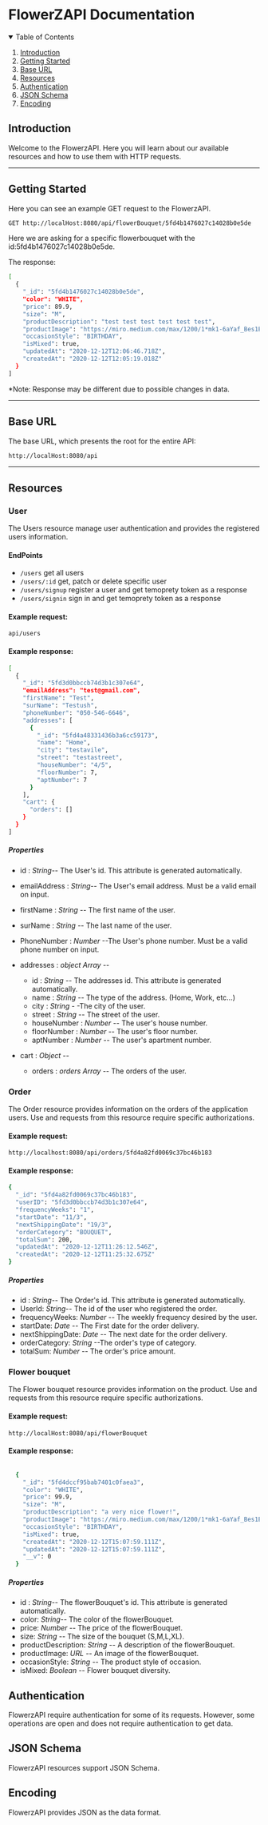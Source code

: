 # FlowerZAPI Documentation

<!-- TABLE OF CONTENTS -->
<details open="open">
  <summary>Table of Contents</summary>
  <ol>
    <li>
      <a href="#introduction">Introduction</a>
    </li>
    <li>
      <a href="#getting-started">Getting Started</a>
    </li>
    <li><a href="#base-URL">Base URL</a></li>
    <li><a href="#resources">Resources</a></li>
    <li><a href="#authentication">Authentication</a></li>
    <li><a href="#json-schema">JSON Schema</a></li>
    <li><a href="#encoding">Encoding</a></li>
  </ol>
</details>



<!-- Introduction -->
## Introduction

Welcome to the FlowerzAPI. Here you will learn about our available resources and how to use them with HTTP requests.

---

<!-- GETTING STARTED -->
## Getting Started

Here you can see an example GET request to the FlowerzAPI.

```bash
GET http://localHost:8080/api/flowerBouquet/5fd4b1476027c14028b0e5de
```

Here we are asking for a specific flowerbouquet with the id:5fd4b1476027c14028b0e5de.

The response:

```bash
[
  {
    "_id": "5fd4b1476027c14028b0e5de",
    "color": "WHITE",
    "price": 89.9,
    "size": "M",
    "productDescription": "test test test test test test",
    "productImage": "https://miro.medium.com/max/1200/1*mk1-6aYaf_Bes1E3Imhc0A.jpeg",
    "occasionStyle": "BIRTHDAY",
    "isMixed": true,
    "updatedAt": "2020-12-12T12:06:46.718Z",
    "createdAt": "2020-12-12T12:05:19.018Z"
  }
]
```

*Note: Response may be different due to possible changes in data.

---

<!-- Base URL -->
## Base URL

The base URL, which presents the root for the entire API:

```bash
http://localHost:8080/api
```
---

<!-- Resources -->
## Resources
### User
The Users resource manage user authentication and provides the registered users information.

#### EndPoints
- ``` /users ``` get all users
- ``` /users/:id ``` get, patch or delete specific user
- ``` /users/signup ``` register a user and get temoprety token as a response 
- ``` /users/signin ``` sign in and get temoprety token as a response 

#### Example request:
```
api/users
```

#### Example response:
```bash
[
  {
    "_id": "5fd3d0bbccb74d3b1c307e64",
    "emailAddress": "test@gmail.com",
    "firstName": "Test",
    "surName": "Testush",
    "phoneNumber": "050-546-6646",
    "addresses": [
      {
        "_id": "5fd4a48331436b3a6cc59173",
        "name": "Home",
        "city": "testavile",
        "street": "testastreet",
        "houseNumber": "4/5",
        "floorNumber": 7,
        "aptNumber": 7
      }
    ],
    "cart": {
      "orders": []
    }
  }
]
```
##### Properties 
* id : *String*-- The User's id. This attribute is generated automatically. 
* emailAddress : *String*-- The User's email address.  Must be a valid email on input.
* firstName : *String* -- The first name of the user.
* surName : *String* -- The last name of the user.
* PhoneNumber : *Number* --The User's phone number. Must be a valid phone number on input.
* addresses : *object Array* -- 
   * id : *String* -- The addresses id. This attribute is generated automatically. 
   * name : *String* -- The type of the address. (Home, Work, etc...)
   * city : *String* - -The city of the user.
   * street : *String* -- The street of the user.
   * houseNumber : *Number* -- The user's house number.
   * floorNumber : *Number* -- The user's floor number.
   * aptNumber : *Number* -- The user's apartment number.

* cart : *Object* -- 
   * orders : *orders Array* -- The orders of the user.

### Order
The Order resource provides information on the orders of the application users.
Use and requests from this resource require specific authorizations.

#### Example request:
```
http://localhost:8080/api/orders/5fd4a82fd0069c37bc46b183
```

#### Example response:
```bash
{
  "_id": "5fd4a82fd0069c37bc46b183",
  "userID": "5fd3d0bbccb74d3b1c307e64",
  "frequencyWeeks": "1",
  "startDate": "11/3",
  "nextShippingDate": "19/3",
  "orderCategory": "BOUQUET",
  "totalSum": 200,
  "updatedAt": "2020-12-12T11:26:12.546Z",
  "createdAt": "2020-12-12T11:25:32.675Z"
}
```
##### Properties 
* id : *String*-- The Order's id. This attribute is generated automatically. 
* UserId: *String*-- The id of the user who registered the order.
* frequencyWeeks: *Number* -- The weekly frequency desired by the user.
* startDate: *Date* -- The First date for the order delivery.
* nextShippingDate: *Date* -- The next date for the order delivery.
* orderCategory: *String* --The order's type of category.
* totalSum: *Number* -- The order's price amount.


### Flower bouquet
The Flower bouquet resource provides information on the product.
Use and requests from this resource require specific authorizations.

#### Example request:
```
http://localHost:8080/api/flowerBouquet
```

#### Example response:
```bash

  {
    "_id": "5fd4dccf95bab7401c0faea3",
    "color": "WHITE",
    "price": 99.9,
    "size": "M",
    "productDescription": "a very nice flower!",
    "productImage": "https://miro.medium.com/max/1200/1*mk1-6aYaf_Bes1E3Imhc0A.jpeg",
    "occasionStyle": "BIRTHDAY",
    "isMixed": true,
    "createdAt": "2020-12-12T15:07:59.111Z",
    "updatedAt": "2020-12-12T15:07:59.111Z",
    "__v": 0
  }
```
##### Properties 
* id : *String*-- The flowerBouquet's id. This attribute is generated automatically. 
* color: *String*-- The color of the flowerBouquet. 
* price: *Number* -- The price of the flowerBouquet.
* size: *String* -- The size of the bouquet (S,M,L,XL).
* productDescription: *String* -- A description of the flowerBouquet. 
* productImage: *URL* -- An image of the flowerBouquet.
* occasionStyle: *String* -- The product style of occasion.
* isMixed: *Boolean* -- Flower bouquet diversity.


## Authentication

FlowerzAPI require authentication for some of its requests. However, some operations are open and does not require authentication to get data. 

## JSON Schema

FlowerzAPI resources support JSON Schema.

## Encoding
FlowerzAPI provides JSON as the data format.
